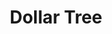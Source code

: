 ---
title: "Dollar Tree"
url: /albuquerque/dollar-tree-montgomery-boulevard-northeast/
shop: variety store
---